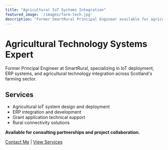 ```yaml
---
title: "Agricultural IoT Systems Integration"
featured_image: '/images/farm-tech.jpg'
description: "Former SmartRural Principal Engineer available for agricultural technology consulting and systems integration"
---
```


# Agricultural Technology Systems Expert

Former Principal Engineer at SmartRural, specializing in IoT deployment, ERP systems, and agricultural technology integration across Scotland's farming sector.

## Services
- Agricultural IoT system design and deployment
- ERP integration and development
- Grant application technical support
- Rural connectivity solutions

**Available for consulting partnerships and project collaboration.**

[Contact Me](/contact) | [View Services](/services)